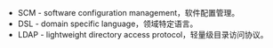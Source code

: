 
- SCM - software configuration management，软件配置管理。
- DSL - domain specific language，领域特定语言。
- LDAP - lightweight directory access protocol，轻量级目录访问协议。
